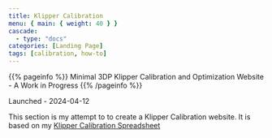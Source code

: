 ```yaml
---
title: Klipper Calibration
menu: { main: { weight: 40 } }
cascade:
  - type: "docs"
categories: [Landing Page]
tags: [calibration, how-to]
---
```


{{% pageinfo %}}
Minimal 3DP Klipper Calibration and Optimization Website - A Work in Progress
{{% /pageinfo %}}

Launched - 2024-04-12

This section is my attempt to to create a Klipper Calibration website. It is based on my [Klipper Calibration Spreadsheet](https://docs.google.com/spreadsheets/d/1LlSHsa86RuT_btswmDsmQp0LrTJ9U0HJcRhorsqz1ug/edit?usp=sharing)
